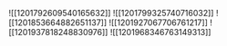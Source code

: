 ![[1201792609540165632]]
![[1201799325740716032]]
![[1201853664882651137]]
![[1201927067706761217]]
![[1201937818248830976]]
![[1201968346763149313]]

